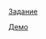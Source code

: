 [Задание](https://github.com/rolling-scopes-school/tasks/blob/master/tasks/fancy-weather.md)

[Демо](https://fancy-weather.vergunmari.now.sh/)
